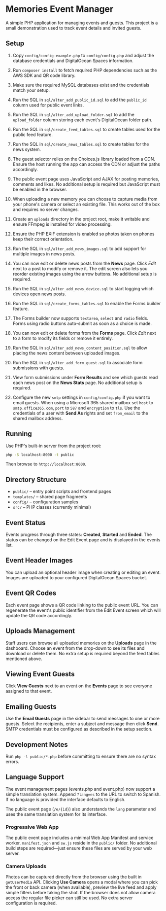 # Memories Event Manager

A simple PHP application for managing events and guests. This project is a small demonstration used to track event details and invited guests.

## Setup
1. Copy `config/config-example.php` to `config/config.php` and adjust the database credentials and DigitalOcean Spaces information.
2. Run `composer install` to fetch required PHP dependencies such as the AWS SDK and QR code library.
3. Make sure the required MySQL databases exist and the credentials match your setup.
4. Run the SQL in `sql/alter_add_public_id.sql` to add the `public_id` column used for public event links.

5. Run the SQL in `sql/alter_add_upload_folder.sql` to add the `upload_folder` column storing each event's DigitalOcean folder path.

6. Run the SQL in `sql/create_feed_tables.sql` to create tables used for the public feed feature.
7. Run the SQL in `sql/create_news_tables.sql` to create tables for the news system.

8. The guest selector relies on the Choices.js library loaded from a CDN. Ensure the host running the app can access the CDN or adjust the paths accordingly.
9. The public event page uses JavaScript and AJAX for posting memories, comments and likes. No additional setup is required but JavaScript must be enabled in the browser.
10. When uploading a new memory you can choose to capture media from your phone's camera or select an existing file. This works out of the box and requires no server changes.
11. Create an `uploads` directory in the project root, make it writable and ensure FFmpeg is installed for video processing.
12. Ensure the PHP EXIF extension is enabled so photos taken on phones keep their correct orientation.
13. Run the SQL in `sql/alter_add_news_images.sql` to add support for multiple images in news posts.
14. You can now edit or delete news posts from the **News** page. Click *Edit* next to a post to modify or remove it. The edit screen also lets you reorder existing images using the arrow buttons. No additional setup is required.
15. Run the SQL in `sql/alter_add_news_device.sql` to start logging which devices open news posts.
16. Run the SQL in `sql/create_forms_tables.sql` to enable the Forms builder feature.
17. The Forms builder now supports `textarea`, `select` and `radio` fields. Forms using radio buttons auto-submit as soon as a choice is made.
18. You can now edit or delete forms from the **Forms** page. Click *Edit* next to a form to modify its fields or remove it entirely.
19. Run the SQL in `sql/alter_add_news_content_position.sql` to allow placing the news content between uploaded images.
20. Run the SQL in `sql/alter_add_form_guest.sql` to associate form submissions with guests.
21. View form submissions under **Form Results** and see which guests read each news post on the **News Stats** page. No additional setup is required.
22. Configure the new `smtp` settings in `config/config.php` if you want to email guests. When using a Microsoft 365 shared mailbox set `host` to `smtp.office365.com`, `port` to `587` and `encryption` to `tls`. Use the credentials of a user with **Send As** rights and set `from_email` to the shared mailbox address.


## Running
Use PHP's built-in server from the project root:
```bash
php -S localhost:8000 -t public
```
Then browse to `http://localhost:8000`.

## Directory Structure
- `public/` – entry point scripts and frontend pages
- `templates/` – shared page fragments
- `config/` – configuration samples
- `src/` – PHP classes (currently minimal)

## Event Status
Events progress through three states: **Created**, **Started** and **Ended**. The
status can be changed on the Edit Event page and is displayed in the events
list.

## Event Header Images
You can upload an optional header image when creating or editing an event. Images are uploaded to your configured DigitalOcean Spaces bucket.

## Event QR Codes
Each event page shows a QR code linking to the public event URL. You can regenerate the event's public identifier from the Edit Event screen which will update the QR code accordingly.

## Uploads Management
Staff users can browse all uploaded memories on the **Uploads** page in the dashboard. Choose an event from the drop-down to see its files and download or delete them. No extra setup is required beyond the feed tables mentioned above.

## Viewing Event Guests
Click **View Guests** next to an event on the **Events** page to see everyone assigned to that event.

## Emailing Guests
Use the **Email Guests** page in the sidebar to send messages to one or more guests. Select the recipients, enter a subject and message then click **Send**. SMTP credentials must be configured as described in the setup section.

## Development Notes
Run `php -l public/*.php` before committing to ensure there are no syntax errors.

## Language Support
The event management pages (events.php and event.php) now support a simple
translation system. Append `?lang=es` to the URL to switch to Spanish. If no
language is provided the interface defaults to English.

The public event page (`/e/{id}`) also understands the `lang` parameter and
uses the same translation system for its interface.

### Progressive Web App
The public event page includes a minimal Web App Manifest and service worker.
`manifest.json` and `sw.js` reside in the `public/` folder. No additional build
steps are required—just ensure these files are served by your web server.

### Camera Uploads
Photos can be captured directly from the browser using the built in
`getUserMedia` API. Clicking **Use Camera** opens a modal where you can pick the
front or back camera (when available), preview the live feed and apply simple
filters before taking the shot. If the browser does not allow camera access the
regular file picker can still be used. No extra server configuration is
required.
